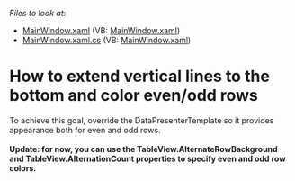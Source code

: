 <!-- default file list -->
*Files to look at*:

* [MainWindow.xaml](./CS/WpfApplication21/MainWindow.xaml) (VB: [MainWindow.xaml](./VB/WpfApplication21/MainWindow.xaml))
* [MainWindow.xaml.cs](./CS/WpfApplication21/MainWindow.xaml.cs) (VB: [MainWindow.xaml](./VB/WpfApplication21/MainWindow.xaml))
<!-- default file list end -->
# How to extend vertical lines to the bottom and color even/odd rows


<p>To achieve this goal, override the DataPresenterTemplate so it provides appearance both for even and odd rows.<br /><br /><strong>Update: for now, you can use the TableView.AlternateRowBackground and TableView.AlternationCount properties to specify even and odd row colors.</strong></p>

<br/>


